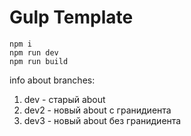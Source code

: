 # Gulp Template

```
npm i
npm run dev
npm run build
```

info about branches:
 1) dev - старый about
 2) dev2 - новый about с гранидиента
 3) dev3 - новый about без гранидиента